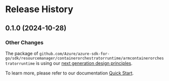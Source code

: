 # Release History

## 0.1.0 (2024-10-28)
### Other Changes

The package of `github.com/Azure/azure-sdk-for-go/sdk/resourcemanager/containerorchestratorruntime/armcontainerorchestratorruntime` is using our [next generation design principles](https://azure.github.io/azure-sdk/general_introduction.html).

To learn more, please refer to our documentation [Quick Start](https://aka.ms/azsdk/go/mgmt).